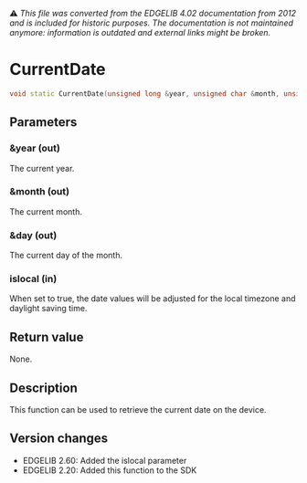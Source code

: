 :warning: _This file was converted from the EDGELIB 4.02 documentation from 2012 and is included for historic purposes. The documentation is not maintained anymore: information is outdated and external links might be broken._

# CurrentDate


```c++
void static CurrentDate(unsigned long &year, unsigned char &month, unsigned char &day, bool islocal = true)
```

## Parameters
### &year (out)
The current year.

### &month (out)
The current month.

### &day (out)
The current day of the month.

### islocal (in)
When set to true, the date values will be adjusted for the local timezone and daylight saving time.

## Return value
None.

## Description
This function can be used to retrieve the current date on the device.

## Version changes
- EDGELIB 2.60: Added the islocal parameter 
- EDGELIB 2.20: Added this function to the SDK

